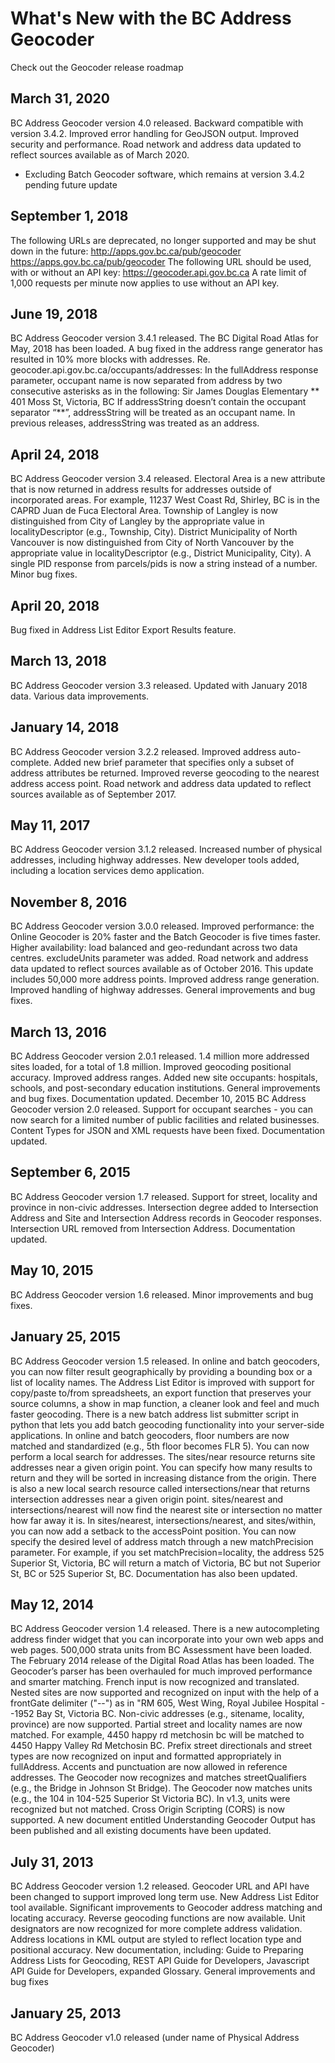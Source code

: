 # What's New with the BC Address Geocoder

Check out the Geocoder release roadmap                                            

## March 31, 2020
BC Address Geocoder version 4.0 released.
Backward compatible with version 3.4.2.
Improved error handling for GeoJSON output.
Improved security and performance.
Road network and address data updated to reflect sources available as of March 2020.
* Excluding Batch Geocoder software, which remains at version 3.4.2 pending future update

## September 1, 2018
The following URLs are deprecated, no longer supported and may be shut down in the future:
http://apps.gov.bc.ca/pub/geocoder
https://apps.gov.bc.ca/pub/geocoder
The following URL should be used, with or without an API key:
https://geocoder.api.gov.bc.ca
A rate limit of 1,000 requests per minute now applies to use without an API key.

## June 19, 2018
BC Address Geocoder version 3.4.1 released.
The BC Digital Road Atlas for May, 2018 has been loaded.
A bug fixed in the address range generator has resulted in 10% more blocks with addresses.
Re. geocoder.api.gov.bc.ca/occupants/addresses: 
In the fullAddress response parameter, occupant name is now separated from address by two consecutive asterisks as in the following: 
Sir James Douglas Elementary ** 401 Moss St, Victoria, BC 
If addressString doesn’t contain the occupant separator “\*\*”, addressString will be treated as an occupant name. In previous releases, addressString was treated as an address.

## April 24, 2018
BC Address Geocoder version 3.4 released.
Electoral Area is a new attribute that is now returned in address results for addresses outside of incorporated areas. For example, 11237 West Coast Rd, Shirley, BC is in the CAPRD Juan de Fuca Electoral Area.
Township of Langley is now distinguished from City of Langley by the appropriate value in localityDescriptor  (e.g., Township, City).
District Municipality of North Vancouver is now distinguished from City of North Vancouver by the appropriate value in localityDescriptor (e.g., District Municipality, City).
A single PID response from parcels/pids is now a string instead of a number.
Minor bug fixes.
## April 20, 2018
Bug fixed in Address List Editor Export Results feature.

## March 13, 2018
BC Address Geocoder version 3.3 released.
Updated with January 2018 data.
Various data improvements.

## January 14, 2018
BC Address Geocoder version 3.2.2 released.
Improved address auto-complete.
Added new brief parameter that specifies only a subset of address attributes be returned.
Improved reverse geocoding to the nearest address access point.
Road network and address data updated to reflect sources available as of September 2017.

## May 11, 2017
BC Address Geocoder version 3.1.2 released.
Increased number of physical addresses, including highway addresses.
New developer tools added, including a location services demo application.

## November 8, 2016
BC Address Geocoder version 3.0.0 released.
Improved performance: the Online Geocoder is 20% faster and the Batch Geocoder is five times faster.
Higher availability: load balanced and geo-redundant across two data centres.
excludeUnits parameter was added.
Road network and address data updated to reflect sources available as of October 2016.  This update includes 50,000 more address points.
Improved address range generation.
Improved handling of highway addresses.
General improvements and bug fixes.

## March 13, 2016
BC Address Geocoder version 2.0.1 released.
1.4 million more addressed sites loaded, for a total of 1.8 million.
Improved geocoding positional accuracy.
Improved address ranges.
Added new site occupants: hospitals, schools, and post-secondary education institutions.
General improvements and bug fixes.
Documentation updated.
December 10, 2015
BC Address Geocoder version 2.0 released.
Support for occupant searches - you can now search for a limited number of public facilities and related businesses.
Content Types for JSON and XML requests have been fixed.
Documentation updated.

## September 6, 2015
BC Address Geocoder version 1.7 released.
Support for street, locality and province in non-civic addresses.
Intersection degree added to Intersection Address and Site and Intersection Address records in Geocoder responses.
Intersection URL removed from Intersection Address.
Documentation updated.

## May 10, 2015
BC Address Geocoder version 1.6 released.
Minor improvements and bug fixes.

## January 25, 2015
BC Address Geocoder version 1.5 released.
In online and batch geocoders, you can now filter result geographically by providing a bounding box or a list of locality names.
The Address List Editor is improved with support for copy/paste to/from spreadsheets, an export function that preserves your source columns, a show in map function, a cleaner look and feel and much faster geocoding.
There is a new batch address list submitter script in python that lets you add batch geocoding functionality into your server-side applications.
In online and batch geocoders, floor numbers are now matched and standardized (e.g., 5th floor becomes FLR 5).
You can now perform a local search for addresses. The sites/near resource returns site addresses near a given origin point. You can specify how many results to return and they will be sorted in increasing distance from the origin. There is also a new local search resource called intersections/near that returns intersection addresses near a given origin point.
sites/nearest and intersections/nearest will now find the nearest site or intersection no matter how far away it is. 
In sites/nearest, intersections/nearest, and sites/within, you can now add a setback to the accessPoint position.
You can now specify the desired level of address match through a new matchPrecision parameter. For example, if you set matchPrecision=locality, the address 525 Superior St, Victoria, BC will return a match of Victoria, BC but not Superior St, BC or 525 Superior St, BC.
Documentation has also been updated.

## May 12, 2014
BC Address Geocoder version 1.4 released.
There is a new autocompleting address finder widget that you can incorporate into your own web apps and web pages.
500,000 strata units from BC Assessment have been loaded.
The February 2014 release of the Digital Road Atlas has been loaded.
The Geocoder’s parser has been overhauled for much improved performance and smarter matching.
French input is now recognized and translated.
Nested sites are now supported and recognized on input with the help of a frontGate delimiter ("--") as in "RM 605, West Wing, Royal Jubilee Hospital --1952 Bay St, Victoria BC.
Non-civic addresses (e.g., sitename, locality, province) are now supported.
Partial street and locality names are now matched. For example, 4450 happy rd metchosin bc will be matched to 4450 Happy Valley Rd Metchosin BC.
Prefix street directionals and street types are now recognized on input and formatted appropriately in fullAddress.
Accents and punctuation are now allowed in reference addresses.
The Geocoder now recognizes and matches streetQualifiers (e.g., the Bridge in Johnson St Bridge).
The Geocoder now matches units (e.g., the 104 in 104-525 Superior St Victoria BC). In v1.3, units were recognized but not matched.
Cross Origin Scripting (CORS) is now supported.
A new document entitled Understanding Geocoder Output has been published and all existing documents have been updated.

## July 31, 2013
BC Address Geocoder version 1.2 released.
Geocoder URL and API have been changed to support improved long term use.
New Address List Editor tool available.
Significant improvements to Geocoder address matching and locating accuracy.
Reverse geocoding functions are now available.
Unit designators are now recognized for more complete address validation.
Address locations in KML output are styled to reflect location type and positional accuracy.
New documentation, including: Guide to Preparing Address Lists for Geocoding, REST API Guide for Developers, Javascript API Guide for Developers, expanded Glossary.
General improvements and bug fixes

## January 25, 2013
BC Address Geocoder v1.0 released (under name of Physical Address Geocoder)
